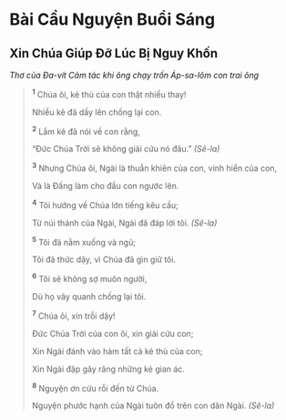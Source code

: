 # Bài Cầu Nguyện Buổi Sáng

## Xin Chúa Giúp Ðỡ Lúc Bị Nguy Khốn
*Thơ của Ða-vít Cảm tác khi ông chạy trốn Áp-sa-lôm con trai ông*

> <sup><b>1</b></sup> Chúa ôi, kẻ thù của con thật nhiều thay!
> 
> Nhiều kẻ đã dấy lên chống lại con.
> 
> <sup><b>2</b></sup> Lắm kẻ đã nói về con rằng,
> 
> “Ðức Chúa Trời sẽ không giải cứu nó đâu.” *(Sê-la)*
>
> <sup><b>3</b></sup> Nhưng Chúa ôi, Ngài là thuẫn khiên của con, vinh hiển của con,
> 
> Và là Ðấng làm cho đầu con ngước lên.
>
> <sup><b>4</b></sup> Tôi hướng về Chúa lớn tiếng kêu cầu;
> 
> Từ núi thánh của Ngài, Ngài đã đáp lời tôi. *(Sê-la)*
> 
> <sup><b>5</b></sup> Tôi đã nằm xuống và ngủ;
> 
> Tôi đã thức dậy, vì Chúa đã gìn giữ tôi.
> 
> <sup><b>6</b></sup> Tôi sẽ không sợ muôn người,
> 
> Dù họ vây quanh chống lại tôi.
> 
> <sup><b>7</b></sup> Chúa ôi, xin trỗi dậy!
> 
> Ðức Chúa Trời của con ôi, xin giải cứu con;
> 
> Xin Ngài đánh vào hàm tất cả kẻ thù của con;
> 
> Xin Ngài đập gãy răng những kẻ gian ác.
>
> <sup><b>8</b></sup> Nguyện ơn cứu rỗi đến từ Chúa.
> 
> Nguyện phước hạnh của Ngài tuôn đổ trên con dân Ngài. *(Sê-la)*
